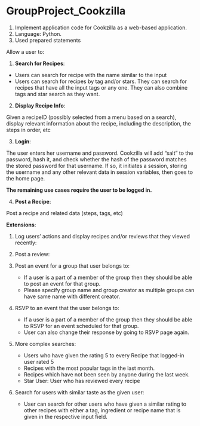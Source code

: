 # GroupProject_Cookzilla

1. Implement application code for Cookzilla as a web-based application.
2. Language: Python.
3. Used prepared statements

Allow a user to:
1. **Search for Recipes**: 

  - Users can search for recipe with the name similar to the input
  - Users can search for recipes by tag and/or stars. They can search for recipes that have all the input tags or any one. They can also combine tags and star search as they want.
  
2. **Display Recipe Info**: 

  Given a recipeID (possibly selected from a menu based on a search), display relevant information about the recipe, including the description, the steps in order, etc
  
  
3. **Login**:


  The user enters her username and password. Cookzilla will add “salt” to the password, hash it, and check whether the hash of the password matches the stored password for that username. If so, it initiates a session, storing the username and any other relevant data in session variables, then goes to the home page. 
   
   **The remaining use cases require the user to be logged in.**


4. **Post a Recipe**: 


  Post a recipe and related data (steps, tags, etc)

**Extensions**:

1. Log users’ actions and display recipes and/or reviews that they viewed recently: 

2. Post a review: 

3. Post an event for a group that user belongs to: 

    - If a user is a part of a member of the group then they should be able to post an event for that group. 
    - Please specify group name and group creator as multiple groups can have same name with different creator. 

4. RSVP to an event that the user belongs to:

   - If a user is a part of a member of the group then they should be able to RSVP for an event scheduled for that group. 
   - User can also change their response by going to RSVP page again. 

5. More complex searches:
    - Users who have given the rating 5 to every Recipe that logged-in user rated 5
    - Recipes with the most popular tags in the last month.
    - Recipes which have not been seen by anyone during the last week.
    - Star User: User who has reviewed every recipe

6. Search for users with similar taste as the given user:
    - User can search for other users who have given a similar rating to other recipes with either a tag, ingredient or recipe name that is given in the  respective input field.


